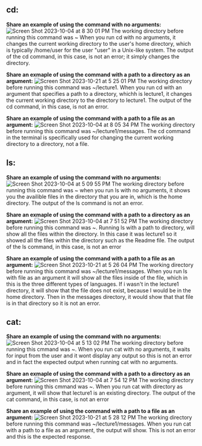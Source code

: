 ## cd:
**Share an example of using the command with no arguments:**![Screen Shot 2023-10-04 at 8 30 01 PM](https://github.com/Naweidh/cse15l-lab-reports/assets/146774867/46f95758-729d-4096-aa08-a0f7eae785dc)
The working directory before running this command was ~
When you run cd with no arguments, it changes the current working directory to the user's home directory, which is typically /home/user for the user "user" in a Unix-like system. The output of the cd command, in this case, is not an error; it simply changes the directory.

**Share an exmaple of using the command with a path to a directory as an argument:**
![Screen Shot 2023-10-21 at 5 25 01 PM](https://github.com/Naweidh/cse15l-lab-reports/assets/146774867/fe9e0c15-10e1-4a89-ab31-3b4873d20b59)
The working directory before running this command was ~/lecture1. 
When you run cd with an argument that specifies a path to a directory, whichh is lecture1, it changes the current working directory to the directory to lecture1. The output of the cd command, in this case, is not an error. 

**Share an example of using the command with a path to a file as an argument:**
![Screen Shot 2023-10-04 at 8 05 34 PM](https://github.com/Naweidh/cse15l-lab-reports/assets/146774867/5f1bffff-eba1-4ade-9699-6e0bfc05e14b)
The working directory before running this command was ~/lecture1/messages. 
The cd command in the terminal is specifically used for changing the current working directory to a directory, not a file. 

## ls: 

**Share an example of using the command with no arguments:**
![Screen Shot 2023-10-04 at 5 09 55 PM](https://github.com/Naweidh/cse15l-lab-reports/assets/146774867/c15bf46e-d33e-4ddf-ae0e-eb26d0037822)
The working directory before running this command was  ~
when you run ls with no arguments, it shows you the availible files in the directory that you are in, which is the home directory. The output of the ls command is not an error. 


**Share an exmaple of using the command with a path to a directory as an argument:**
![Screen Shot 2023-10-04 at 7 51 52 PM](https://github.com/Naweidh/cse15l-lab-reports/assets/146774867/7792e7d7-d7e1-43b9-aa7b-7d854fc81645)
The working directory before running this command was  ~.
Running ls with a path to directory, will show all the files within the directory. In this case it was lecture1 so it showed all the files within the directory such as the Readme file. The output of the ls command, in this case, is not an error

**Share an example of using the command with a path to a file as an argument:**
![Screen Shot 2023-10-21 at 5 26 04 PM](https://github.com/Naweidh/cse15l-lab-reports/assets/146774867/3ce97908-0ffb-4207-b9b9-e77fae8aa667)
The working directory before running this command was ~/lecture1/messages. 
When you run ls with file as an argument it will show all the files inside of the file, which in this is the three different types of languages. If i wasn't in the lecture1 directory, it will show that the file does not exist, because I would be in the home directory. Then in the messages directory, it would show that that file is in that directory so it is not an error. 


## cat:
**Share an example of using the command with no arguments:**
![Screen Shot 2023-10-04 at 5 13 02 PM](https://github.com/Naweidh/cse15l-lab-reports/assets/146774867/5752d3a4-f79f-45d7-afca-48e0d1151419)
The working directory before running this cmmand was  ~. 
When you run cat with no arguments, it waits for input from the user and it wont display any output so this is not an error and in fact the expected output when running cat with no arguments. 

**Share an exmaple of using the command with a path to a directory as an argument:**
![Screen Shot 2023-10-04 at 7 54 12 PM](https://github.com/Naweidh/cse15l-lab-reports/assets/146774867/c2b563a1-0366-41a4-b8cb-b1ca37bd5dbb)
The working directory before running this cmmand was  ~. 
When you run cat with directory as argument, it will show that lecture1 is an existing directory. The output of the cat command, in this case, is not an error

**Share an example of using the command with a path to a file as an argument:**
![Screen Shot 2023-10-21 at 5 28 12 PM](https://github.com/Naweidh/cse15l-lab-reports/assets/146774867/aa3afd0b-7771-4942-92f5-5d9d5f33749b)
The working directory before running this command was ~/lecture1/messages. When you run cat with a path to a file as an argument, the output will show. This is not an error and this is the expected response. 

